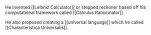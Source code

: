 He invented [[Leibniz Calculator]] or stepped reckoner based off his computational framework called [[Calculus Ratiocinator]].

He also proposed creating a [[universal language]] which he called [[Characteristica Universalis]].